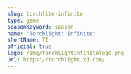 ```yaml
---
slug: torchlite-infinite
type: game
seasonKeyword: season
name: "Torchlight: Infinite"
shortName: TI
official: true
logo: /img/torchlightinfinitelogo.png
url: https://torchlight.xd.com/
---
```

